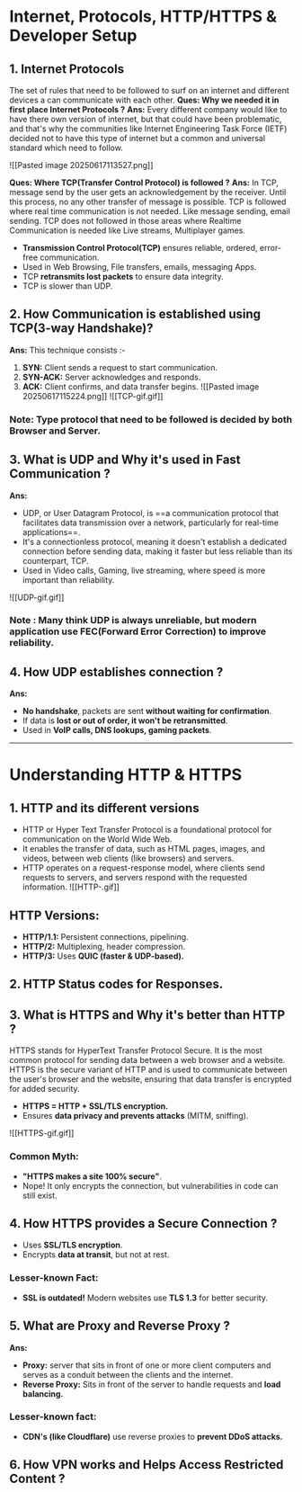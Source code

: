 # Internet, Protocols, HTTP/HTTPS & Developer Setup

## 1. Internet Protocols
The set of rules that need to be followed to surf on an internet and different devices a can communicate with each other.
**Ques: Why we needed it in first place Internet Protocols ?**
**Ans:** Every different company would like to have there own version of internet, but that could have been problematic, and that's why the communities like Internet Engineering Task Force (IETF) decided not to have this type of internet but a common and universal standard which need to follow.

![[Pasted image 20250617113527.png]]

**Ques: Where TCP(Transfer Control Protocol) is followed ?**
**Ans:** In TCP, message send by the user gets an acknowledgement by the receiver. Until this process, no any other transfer of message is possible. 
TCP is followed where real time communication is not needed. Like message sending, email sending.
TCP does not followed in those areas where Realtime Communication is needed like Live streams, Multiplayer games.
-  **Transmission Control Protocol(TCP)** ensures reliable, ordered, error-free communication.
-  Used in Web Browsing, File transfers, emails, messaging Apps.
- TCP **retransmits lost packets** to ensure data integrity.  
- TCP is slower than UDP. 

## 2. How Communication is established using TCP(3-way Handshake)?

**Ans:** This technique consists :- 
1. **SYN:** Client sends a request to start communication.
2. **SYN-ACK:** Server acknowledges and responds.
3. **ACK:** Client confirms, and data transfer begins.
![[Pasted image 20250617115224.png]]
![[TCP-gif.gif]]

### **Note:** Type protocol that need to be followed is decided by both Browser and Server.

## 3. What is UDP and Why it's used in Fast Communication ?
**Ans:** 
- UDP, or User Datagram Protocol, is ==a communication protocol that facilitates data transmission over a network, particularly for real-time applications==. 
- It's a connectionless protocol, meaning it doesn't establish a dedicated connection before sending data, making it faster but less reliable than its counterpart, TCP.
- Used in Video calls, Gaming, live streaming, where speed is more important than reliability.

![[UDP-gif.gif]]

### **Note :** Many think UDP is always unreliable, but modern application use **FEC(Forward Error Correction)** to improve reliability.

## 4. How UDP establishes connection ?
**Ans:**  
- **No handshake**, packets are sent **without waiting for confirmation**.
- If data is **lost or out of order, it won't be retransmitted**.
- Used in **VoIP calls, DNS lookups, gaming packets**.

<hr>

# Understanding HTTP & HTTPS

## 1. HTTP and its different versions 
- HTTP or Hyper Text Transfer Protocol is a foundational protocol for communication on the World Wide Web. 
- It enables the transfer of data, such as HTML pages, images, and videos, between web clients (like browsers) and servers. 
- HTTP operates on a request-response model, where clients send requests to servers, and servers respond with the requested information.
![[HTTP-.gif]]

## HTTP Versions:
- **HTTP/1.1:** Persistent connections, pipelining.
- **HTTP/2:** Multiplexing, header compression.
- **HTTP/3:** Uses **QUIC (faster & UDP-based).**

## 2. HTTP Status codes for Responses.


## 3. What is HTTPS and Why it's better than HTTP ?
HTTPS stands for HyperText Transfer Protocol Secure. It is the most common protocol for sending data between a web browser and a website. HTTPS is the secure variant of HTTP and is used to communicate between the user's browser and the website, ensuring that data transfer is encrypted for added security.
- **HTTPS = HTTP + SSL/TLS encryption.**
- Ensures **data privacy and prevents attacks** (MITM, sniffing).

![[HTTPS-gif.gif]]

### Common Myth:
- **"HTTPS makes a site 100% secure"**.
- Nope! It only encrypts the connection, but vulnerabilities in code can still exist.

## 4. How HTTPS provides a Secure Connection ?
- Uses **SSL/TLS encryption**.
- Encrypts **data at transit**, but not at rest.
### Lesser-known Fact:
- **SSL is outdated!** Modern websites use **TLS 1.3** for better security.

## 5. What are Proxy and Reverse Proxy ?
**Ans:** 
- **Proxy:** server that sits in front of one or more client computers and serves as a conduit between the clients and the internet.
- **Reverse Proxy:** Sits in front of the server to handle requests and **load balancing.**
### Lesser-known fact:
- **CDN's (like Cloudflare)** use reverse proxies to **prevent DDoS attacks.**

## 6. How VPN works and Helps Access Restricted Content ?